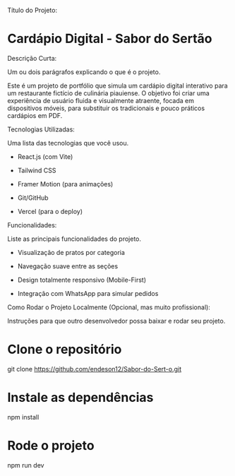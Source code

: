 Título do Projeto:

# Cardápio Digital - Sabor do Sertão

Descrição Curta:

Um ou dois parágrafos explicando o que é o projeto.

Este é um projeto de portfólio que simula um cardápio digital interativo para um restaurante fictício de culinária piauiense. O objetivo foi criar uma experiência de usuário fluida e visualmente atraente, focada em dispositivos móveis, para substituir os tradicionais e pouco práticos cardápios em PDF.

Tecnologias Utilizadas:

Uma lista das tecnologias que você usou.

- React.js (com Vite)

- Tailwind CSS

- Framer Motion (para animações)

- Git/GitHub

- Vercel (para o deploy)

Funcionalidades:

Liste as principais funcionalidades do projeto.

- Visualização de pratos por categoria

- Navegação suave entre as seções

- Design totalmente responsivo (Mobile-First)

- Integração com WhatsApp para simular pedidos

Como Rodar o Projeto Localmente (Opcional, mas muito profissional):

Instruções para que outro desenvolvedor possa baixar e rodar seu projeto.

# Clone o repositório
git clone https://github.com/endeson12/Sabor-do-Sert-o.git

# Instale as dependências
npm install

# Rode o projeto
npm run dev
